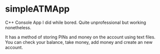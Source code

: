 # simpleATMApp
C++ Console App I did while bored. Quite unprofessional but working nonetheless.

It has a method of storing PINs and money on the account using text files. You can check your balance, take money, add money and create an new account.
